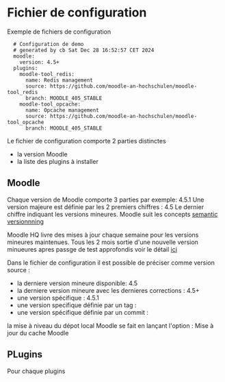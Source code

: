 # Fichier de configuration

Exemple de fichiers de configuration


```
  # Configuration de demo
  # generated by cb Sat Dec 28 16:52:57 CET 2024
  moodle:
    version: 4.5+
  plugins:
    moodle-tool_redis:
      name: Redis management
      source: https://github.com/moodle-an-hochschulen/moodle-tool_redis
      branch: MOODLE_405_STABLE
    moodle-tool_opcache:
      name: Opcache management
      source: https://github.com/moodle-an-hochschulen/moodle-tool_opcache
      branch: MOODLE_405_STABLE

```
Le fichier de configuration comporte 2 parties distinctes
- la version Moodle
- la liste des plugins à installer

## Moodle


Chaque version de Moodle comporte 3 parties par exemple: 4.5.1 
Une version majeure est définie par les 2 premiers chiffres : 4.5
Le dernier chiffre indiquant les versions mineures.
Moodle suit les concepts [semantic versionnning](semantic_versionning.md)

Moodle HQ livre des mises à jour chaque semaine pour les versions mineures maintenues.
Tous les 2 mois sortie d'une nouvelle version minueures apres passge de test approfondis
voir le détail [ici](https://moodledev.io/general/releases)

Dans le fichier de configuration il est possible de préciser comme version source :

- la derniere version mineure disponible: 4.5 
- la derniere version mineure avec les dernieres corrections  : 4.5+
- une version  spécifique : 4.5.1
- une version specifique définie par un tag : <tag>
- une version spécifique définie par un commit : <commit>

la mise à niveau du dépot local Moodle se fait en lançant l'option : Mise à jour du cache Moodle

## PLugins

Pour chaque plugins 
